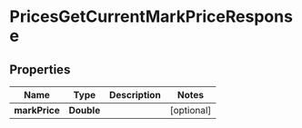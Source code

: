 # PricesGetCurrentMarkPriceResponse

## Properties
Name | Type | Description | Notes
------------ | ------------- | ------------- | -------------
**markPrice** | **Double** |  |  [optional]
